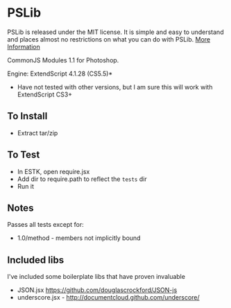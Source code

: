PSLib
=====

PSLib is released under the MIT license. It is simple and easy to understand and places almost no restrictions on what you can do with PSLib.
[More Information](http://en.wikipedia.org/wiki/MIT_License)

CommonJS Modules 1.1 for Photoshop.

Engine: ExtendScript 4.1.28 (CS5.5)*
* Have not tested with other versions, but I am sure this will work with ExtendScript CS3+

To Install
----------
* Extract tar/zip

To Test
-------
* In ESTK, open require.jsx
* Add dir to require.path to reflect the `tests` dir
* Run it

Notes
-----
Passes all tests except for:

* 1.0/method - members not implicitly bound

Included libs
-------------
I've included some boilerplate libs that have proven invaluable

* JSON.jsx https://github.com/douglascrockford/JSON-js
* underscore.jsx - http://documentcloud.github.com/underscore/